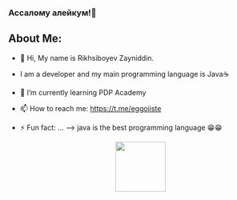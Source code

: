 ### Ассалому алейкум!👋
## About Me:
* 👋 Hi, My name is Rikhsiboyev Zayniddin.
*   I am a developer and my main programming language is Java☕
* 🌱 I’m currently learning PDP Academy
* 📫 How to reach me: https://t.me/eggoiiste  
* ⚡ Fun fact: ...
--> java is the best programming language 😁😁

  <div id="header" align="center">
  <img src="https://media.giphy.com/media/M9gbBd9nbDrOTu1Mqx/giphy.gif" width="100"/>
</div>
